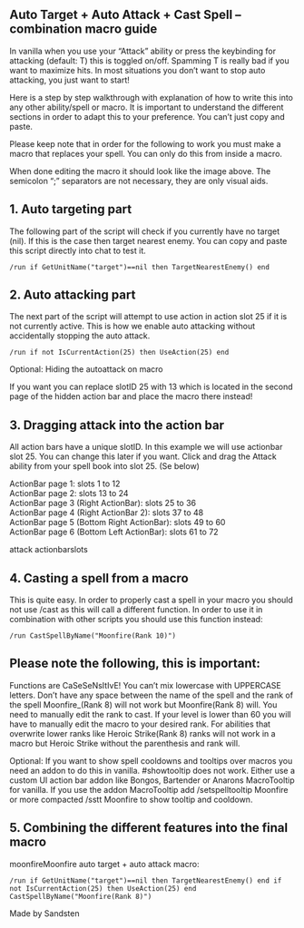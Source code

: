 ## Auto Target + Auto Attack + Cast Spell – combination macro guide

In vanilla when you use your “Attack” ability or press the keybinding for attacking (default: T) this is toggled on/off. Spamming T is really bad if you want to maximize hits. In most situations you don’t want to stop auto attacking, you just want to start!

Here is a step by step walkthrough with explanation of how to write this into any other ability/spell or macro. It is important to understand the different sections in order to adapt this to your preference. You can’t just copy and paste.

Please keep note that in order for the following to work you must make a macro that replaces your spell. You can only do this from inside a macro.

When done editing the macro it should look like the image above. The semicolon “;” separators are not necessary, they are only visual aids.

## 1. Auto targeting part

The following part of the script will check if you currently have no target (nil). If this is the case then target nearest enemy. You can copy and paste this script directly into chat to test it.
```	
/run if GetUnitName("target")==nil then TargetNearestEnemy() end
```

## 2. Auto attacking part

The next part of the script will attempt to use action in action slot 25 if it is not currently active. This is how we enable auto attacking without accidentally stopping the auto attack.
```	
/run if not IsCurrentAction(25) then UseAction(25) end
```
Optional: Hiding the autoattack on macro

If you want you can replace slotID 25 with 13 which is located in the second page of the hidden action bar and place the macro there instead!

## 3. Dragging attack into the action bar

All action bars have a unique slotID. In this example we will use actionbar slot 25. You can change this later if you want.
Click and drag the Attack ability from your spell book into slot 25. (Se below)

ActionBar page 1: slots 1 to 12 <br/>
ActionBar page 2: slots 13 to 24 <br/>
ActionBar page 3 (Right ActionBar): slots 25 to 36 <br/>
ActionBar page 4 (Right ActionBar 2): slots 37 to 48 <br/>
ActionBar page 5 (Bottom Right ActionBar): slots 49 to 60 <br/>
ActionBar page 6 (Bottom Left ActionBar): slots 61 to 72

attack actionbarslots

## 4. Casting a spell from a macro

This is quite easy. In order to properly cast a spell in your macro you should not use /cast as this will call a different function. In order to use it in combination with other scripts you should use this function instead:
```	
/run CastSpellByName("Moonfire(Rank 10)")
```

## Please note the following, this is important:

Functions are CaSeSeNsItIvE! You can’t mix lowercase with UPPERCASE letters.
Don’t have any space between the name of the spell and the rank of the spell Moonfire_(Rank 8) will not work but Moonfire(Rank 8) will.
You need to manually edit the rank to cast. If your level is lower than 60 you will have to manually edit the macro to your desired rank.
For abilities that overwrite lower ranks like Heroic Strike(Rank 8) ranks will not work in a macro but Heroic Strike without the parenthesis and rank will.

Optional: If you want to show spell cooldowns and tooltips over macros you need an addon to do this in vanilla. #showtooltip does not work. Either use a custom UI action bar addon like Bongos, Bartender or Anarons MacroTooltip for vanilla. If you use the addon MacroTooltip add /setspelltooltip Moonfire or more compacted /sstt Moonfire to show tooltip and cooldown.

## 5. Combining the different features into the final macro

moonfireMoonfire auto target + auto attack macro:
```	
/run if GetUnitName("target")==nil then TargetNearestEnemy() end if not IsCurrentAction(25) then UseAction(25) end CastSpellByName("Moonfire(Rank 8)")
```

Made by Sandsten